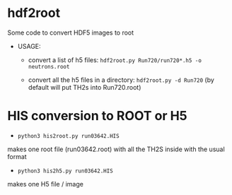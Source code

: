 # hdf2root
Some code to convert HDF5 images to root

* USAGE:
   * convert a list of h5 files:              `hdf2root.py Run720/run720*.h5 -o neutrons.root`

   * convert all the h5 files in a directory: `hdf2root.py -d Run720`  (by default will put TH2s into Run720.root)

# HIS conversion to ROOT or H5
* `python3 his2root.py run03642.HIS`

makes one root file (run03642.root) with all the TH2S inside with the usual format

* `python3 his2h5.py run03642.HIS`

makes one H5 file / image
